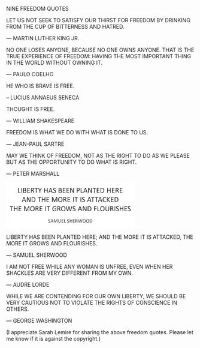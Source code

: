 NINE FREEDOM QUOTES


LET US NOT SEEK TO SATISFY OUR THIRST FOR FREEDOM BY DRINKING FROM THE CUP OF BITTERNESS AND HATRED. 

― MARTIN LUTHER KING JR.

 

NO ONE LOSES ANYONE, BECAUSE NO ONE OWNS ANYONE. THAT IS THE TRUE EXPERIENCE OF FREEDOM: HAVING THE MOST IMPORTANT THING IN THE WORLD WITHOUT OWNING IT. 

― PAULO COELHO

 

HE WHO IS BRAVE IS FREE.        

 – LUCIUS ANNAEUS SENECA

 

THOUGHT IS FREE.

— WILLIAM SHAKESPEARE

 

FREEDOM IS WHAT WE DO WITH WHAT IS DONE TO US.

— JEAN-PAUL SARTRE

 

MAY WE THINK OF FREEDOM, NOT AS THE RIGHT TO DO AS WE PLEASE BUT AS THE OPPORTUNITY TO DO WHAT IS RIGHT.

— PETER MARSHALL


![NINE FREEDOM QUOTES](https://github.com/ywangnccu/ywang/blob/main/images/LIBERTY.jpg)

LIBERTY HAS BEEN PLANTED HERE; AND THE MORE IT IS ATTACKED, THE MORE IT GROWS AND FLOURISHES.

— SAMUEL SHERWOOD

 

I AM NOT FREE WHILE ANY WOMAN IS UNFREE, EVEN WHEN HER SHACKLES ARE VERY DIFFERENT FROM MY OWN.

― AUDRE LORDE

 

WHILE WE ARE CONTENDING FOR OUR OWN LIBERTY, WE SHOULD BE VERY CAUTIOUS NOT TO VIOLATE THE RIGHTS OF CONSCIENCE IN OTHERS.

— GEORGE WASHINGTON



(I appreciate Sarah Lemire for sharing the above freedom quotes. Please let me know if it is against the copyright.)
